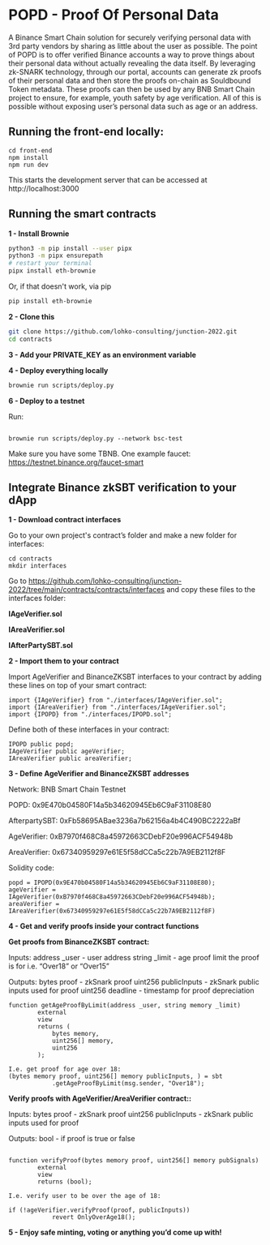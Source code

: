 # POPD - Proof Of Personal Data

A Binance Smart Chain solution for securely verifying personal data with 3rd party vendors by sharing as little about the user as possible. The point of POPD is to offer verified Binance accounts a way to prove things about their personal data without actually revealing the data itself. By leveraging zk-SNARK technology, through our portal, accounts can generate zk proofs of their personal data and then store the proofs on-chain as Souldbound Token metadata. These proofs can then be used by any BNB Smart Chain project to ensure, for example, youth safety by age verification. All of this is possible without exposing user’s personal data such as age or an address.

## Running the front-end locally:

```
cd front-end
npm install
npm run dev
```

This starts the development server that can be accessed at http://localhost:3000

## Running the smart contracts

**1 - Install Brownie**

```bash
python3 -m pip install --user pipx
python3 -m pipx ensurepath
# restart your terminal
pipx install eth-brownie
```

Or, if that doesn't work, via pip

```bash
pip install eth-brownie
```

**2 - Clone this**

```bash
git clone https://github.com/lohko-consulting/junction-2022.git
cd contracts
```

**3 - Add your PRIVATE_KEY as an environment variable**

**4 - Deploy everything locally**

```bash
brownie run scripts/deploy.py
```

**6 - Deploy to a testnet**


Run:

```

brownie run scripts/deploy.py --network bsc-test

```

Make sure you have some TBNB. One example faucet: https://testnet.binance.org/faucet-smart


## Integrate Binance zkSBT verification to your dApp

**1 - Download contract interfaces**

Go to your own project's contract’s folder and make a new folder for interfaces:

```
cd contracts
mkdir interfaces
```

Go to https://github.com/lohko-consulting/junction-2022/tree/main/contracts/contracts/interfaces and copy these files to the interfaces folder:

**IAgeVerifier.sol**

**IAreaVerifier.sol**

**IAfterPartySBT.sol**

**2 - Import them to your contract**

Import AgeVerifier and BinanceZKSBT interfaces to your contract by adding these lines on top of your smart contract:

```
import {IAgeVerifier} from "./interfaces/IAgeVerifier.sol";
import {IAreaVerifier} from "./interfaces/IAgeVerifier.sol";
import {IPOPD} from "./interfaces/IPOPD.sol";
```

Define both of these interfaces in your contract:

```
IPOPD public popd;
IAgeVerifier public ageVerifier;
IAreaVerifier public areaVerifier;
```

**3 - Define AgeVerifier and BinanceZKSBT addresses**

Network: BNB Smart Chain Testnet

POPD: 0x9E470b04580F14a5b34620945Eb6C9aF31108E80

AfterpartySBT: 0xFb58695ABae3236a7b62156a4b4C490BC2222aBf

AgeVerifier: 0xB7970f468C8a45972663CDebF20e996ACF54948b

AreaVerifier: 0x67340959297e61E5f58dCCa5c22b7A9EB2112f8F

Solidity code:

```
popd = IPOPD(0x9E470b04580F14a5b34620945Eb6C9aF31108E80);
ageVerifier = IAgeVerifier(0xB7970f468C8a45972663CDebF20e996ACF54948b);
areaVerifier = IAreaVerifier(0x67340959297e61E5f58dCCa5c22b7A9EB2112f8F)
```

**4 - Get and verify proofs inside your contract functions**

**Get proofs from BinanceZKSBT contract:**

Inputs:
address \_user - user address
string \_limit - age proof limit the proof is for i.e. “Over18” or “Over15”

Outputs:
bytes proof - zkSnark proof
uint256 publicInputs - zkSnark public inputs used for proof
uint256 deadline - timestamp for proof depreciation

```
function getAgeProofByLimit(address _user, string memory _limit)
        external
        view
        returns (
            bytes memory,
            uint256[] memory,
            uint256
        );

I.e. get proof for age over 18:
(bytes memory proof, uint256[] memory publicInputs, ) = sbt
            .getAgeProofByLimit(msg.sender, "Over18");
```

**Verify proofs with AgeVerifier/AreaVerifier contract::**

Inputs:
bytes proof - zkSnark proof
uint256 publicInputs - zkSnark public inputs used for proof

Outputs:
bool - if proof is true or false

```

function verifyProof(bytes memory proof, uint256[] memory pubSignals)
        external
        view
        returns (bool);

I.e. verify user to be over the age of 18:

if (!ageVerifier.verifyProof(proof, publicInputs))
            revert OnlyOverAge18();
```

**5 - Enjoy safe minting, voting or anything you’d come up with!**
